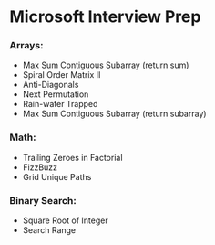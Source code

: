 # Microsoft Interview Prep
<h3> Arrays: </h3>
<ul>
    <li> Max Sum Contiguous Subarray (return sum) </li>
    <li> Spiral Order Matrix II </li>
    <li> Anti-Diagonals </li>
    <li> Next Permutation </li>
    <li> Rain-water Trapped </li>
    <li> Max Sum Contiguous Subarray (return subarray) </li>
</ul>

<h3> Math: </h3>
<ul>
    <li> Trailing Zeroes in Factorial </li>
    <li> FizzBuzz </li>
    <li> Grid Unique Paths </li>
</ul>


<h3> Binary Search: </h3>
<ul>
    <li> Square Root of Integer </li>
    <li> Search Range </li>
</ul>
